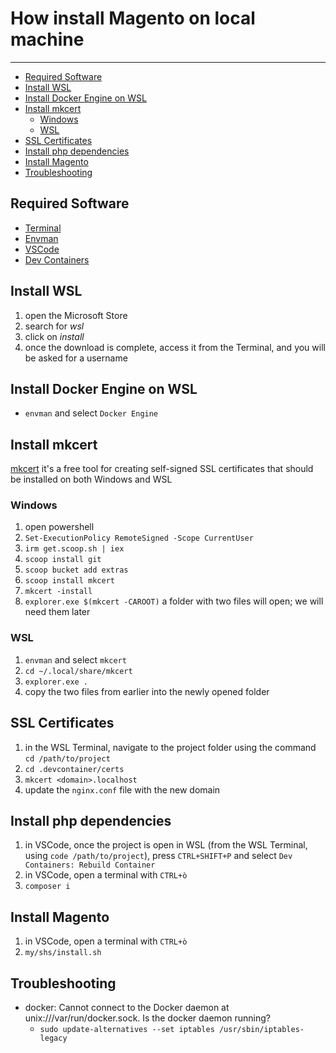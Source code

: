 # How install Magento on local machine <!-- omit in toc -->

---

- [Required Software](#required-software)
- [Install WSL](#install-wsl)
- [Install Docker Engine on WSL](#install-docker-engine-on-wsl)
- [Install mkcert](#install-mkcert)
  - [Windows](#windows)
  - [WSL](#wsl)
- [SSL Certificates](#ssl-certificates)
- [Install php dependencies](#install-php-dependencies)
- [Install Magento](#install-magento)
- [Troubleshooting](#troubleshooting)

## Required Software

- [Terminal](https://aka.ms/terminal)
- [Envman](https://github.com/cirolosapio/envman)
- [VSCode](https://code.visualstudio.com/docs/?dv=win)
- [Dev Containers](https://marketplace.visualstudio.com/items?itemName=ms-vscode-remote.remote-containers)

## Install WSL

1. open the Microsoft Store
2. search for _wsl_
3. click on _install_
4. once the download is complete, access it from the Terminal, and you will be asked for a username

## Install Docker Engine on WSL

- `envman` and select `Docker Engine`

## Install mkcert

[mkcert](https://github.com/filosottile/mkcert) it's a free tool for creating self-signed SSL certificates that should be installed on both Windows and WSL

### Windows

1. open powershell
2. `Set-ExecutionPolicy RemoteSigned -Scope CurrentUser`
3. `irm get.scoop.sh | iex`
4. `scoop install git`
5. `scoop bucket add extras`
6. `scoop install mkcert`
7. `mkcert -install`
8. `explorer.exe $(mkcert -CAROOT)` a folder with two files will open; we will need them later

### WSL

1. `envman` and select `mkcert`
2. `cd ~/.local/share/mkcert`
3. `explorer.exe .`
4. copy the two files from earlier into the newly opened folder

## SSL Certificates

1. in the WSL Terminal, navigate to the project folder using the command `cd /path/to/project`
2. `cd .devcontainer/certs`
3. `mkcert <domain>.localhost`
4. update the `nginx.conf` file with the new domain

## Install php dependencies

1. in VSCode, once the project is open in WSL (from the WSL Terminal, using `code /path/to/project`), press `CTRL+SHIFT+P` and select `Dev Containers: Rebuild Container`
2. in VSCode, open a terminal with `CTRL+ò`
3. `composer i`

## Install Magento

1. in VSCode, open a terminal with `CTRL+ò`
2. `my/shs/install.sh`

## Troubleshooting

- docker: Cannot connect to the Docker daemon at unix:///var/run/docker.sock. Is the docker daemon running?
  - `sudo update-alternatives --set iptables /usr/sbin/iptables-legacy`
